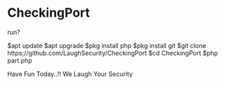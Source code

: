 # CheckingPort

run?

$apt update 
$apt upgrade 
$pkg install php 
$pkg install git 
$git clone https;//github.com/LaughSecurity/CheckingPort
$cd CheckingPort
$php part.php

Have Fun Today..!! 
We Laugh Your Security 
